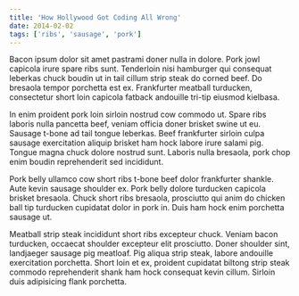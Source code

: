 ```yaml
---
title: 'How Hollywood Got Coding All Wrong'
date: 2014-02-02
tags: ['ribs', 'sausage', 'pork']
---
```


Bacon ipsum dolor sit amet pastrami doner nulla in dolore. Pork jowl capicola
irure spare ribs sunt. Tenderloin nisi hamburger qui consequat leberkas chuck
boudin ut in tail cillum strip steak do corned beef. Do bresaola tempor
porchetta est ex. Frankfurter meatball turducken, consectetur short loin
capicola fatback andouille tri-tip eiusmod kielbasa.

In enim proident pork loin sirloin nostrud cow commodo ut. Spare ribs laboris
nulla pancetta beef, veniam officia doner brisket swine ut eu. Sausage t-bone ad
tail tongue leberkas. Beef frankfurter sirloin culpa sausage exercitation
aliquip brisket ham hock labore irure salami pig. Tongue magna chuck dolore
nostrud sunt. Laboris nulla bresaola, pork chop enim boudin reprehenderit sed
incididunt.

Pork belly ullamco cow short ribs t-bone beef dolor frankfurter shankle. Aute
kevin sausage shoulder ex. Pork belly dolore turducken capicola brisket
bresaola. Chuck short ribs bresaola, prosciutto qui anim do chicken ball tip
turducken cupidatat dolor in pork in. Duis ham hock enim porchetta sausage ut.

Meatball strip steak incididunt short ribs excepteur chuck. Veniam bacon
turducken, occaecat shoulder excepteur elit prosciutto. Doner shoulder sint,
landjaeger sausage pig meatloaf. Pig aliqua strip steak, labore andouille
exercitation porchetta. Short loin et ex, proident cupidatat biltong strip steak
commodo reprehenderit shank ham hock consequat kevin cillum. Sirloin duis
adipisicing flank porchetta.
